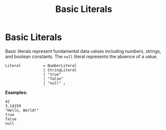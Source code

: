 ﻿---
layout: default
title: Basic Literals
parent: Literals and Data Structures
has_children: false
has_toc: false
permalink: /jyro/literals/basic/
---

# Basic Literals

Basic literals represent fundamental data values including numbers, strings, and boolean constants. The `null` literal represents the absence of a value.

```
Literal          = NumberLiteral
                 | StringLiteral
                 | "true"
                 | "false"
                 | "null" ;
```

**Examples:**
```jyro
42
3.14159
"Hello, World!"
true
false
null
```